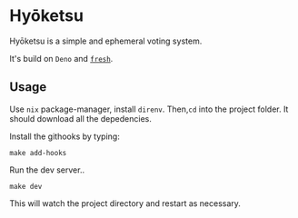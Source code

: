 # Hyōketsu

Hyōketsu is a simple and ephemeral voting system.

It's build on `Deno` and [`fresh`](https://fresh.deno.dev/docs/getting-started).

## Usage

Use `nix` package-manager, install `direnv`. Then,`cd` into the project folder.
It should download all the depedencies.

Install the githooks by typing:

```
make add-hooks
```

Run the dev server..

```
make dev
```

This will watch the project directory and restart as necessary.
